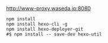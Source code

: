 http://www-proxy.waseda.jp:8080
```
npm install
npm install hexo-cli -g
npm install hexo-deployer-git
#$ npm install -- save-dev hexo-util
```
